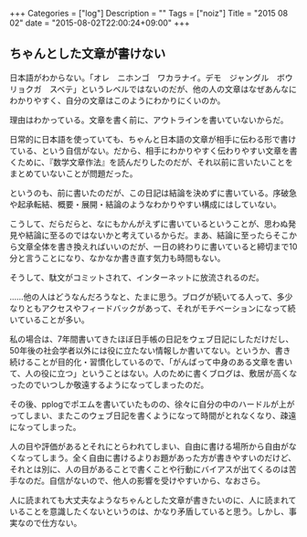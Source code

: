 +++
Categories = ["log"]
Description = ""
Tags = ["noiz"]
Title = "2015 08 02"
date = "2015-08-02T22:00:24+09:00"
+++

## ちゃんとした文章が書けない
日本語がわからない。「オレ　ニホンゴ　ワカラナイ。デモ　ジャングル　ボウリョクガ　スベテ」というレベルではないのだが、他の人の文章はなぜあんなにわかりやすく、自分の文章はこのようにわかりにくいのか。

理由はわかっている。文章を書く前に、アウトラインを書いていないからだ。

日常的に日本語を使っていても、ちゃんと日本語の文章が相手に伝わる形で書けている、という自信がない。だから、相手にわかりやすく伝わりやすい文章を書くために、『数学文章作法』を読んだりしたのだが、それ以前に言いたいことをまとめていないことが問題だった。

というのも、前に書いたのだが、この日記は結論を決めずに書いている。序破急や起承転結、概要・展開・結論のようなわかりやすい構成にはしていない。

こうして、だらだらと、なにもかんがえずに書いているということが、思わぬ発見や結論に至るのではないかと考えているからだ。まあ、結論に至ったらそこから文章全体を書き換えればいいのだが、一日の終わりに書いていると締切まで10分と言うことになり、なかなか書き直す気力も時間もない。

そうして、駄文がコミットされて、インターネットに放流されるのだ。

……他の人はどうなんだろうなと、たまに思う。ブログが続いてる人って、多少なりともアクセスやフィードバックがあって、それがモチベーションになって続いていることが多い。

私の場合は、7年間書いてきたほぼ日手帳の日記をウェブ日記にしただけだし、50年後の社会学者以外には役に立たない情報しか書いてない。というか、書き続けることが目的化・習慣化しているので、「がんばって中身のある文章を書いて、人の役に立つ」ということはない。人のために書くブログは、敷居が高くなったのでいつしか敬遠するようになってしまったのだ。

その後、pplogでポエムを書いていたものの、徐々に自分の中のハードルが上がってしまい、またこのウェブ日記を書くようになって時間がとれなくなり、疎遠になってしまった。

人の目や評価があるとそれにとらわれてしまい、自由に書ける場所から自由がなくなってしまう。全く自由に書けるよりお題があった方が書きやすいのだけど、それとは別に、人の目があることで書くことや行動にバイアスが出てくるのは苦手なのだ。自信がないので、他人の影響を受けやすいから、なおさら。

人に読まれても大丈夫なようなちゃんとした文章が書きたいのに、人に読まれていることを意識したくないというのは、かなり矛盾していると思う。しかし、事実なので仕方ない。
